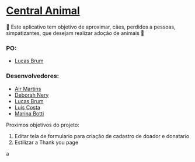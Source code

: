 # [Central Animal](https://fullstack-r2plg4vtt-devs-need-love-too.vercel.app/register/index.html)   
  
  
  🐶 Este aplicativo tem objetivo de aproximar, cães, perdidos a pessoas, simpatizantes, que desejam realizar adoção de animais 🐶
  
  ### PO:

* [Lucas Brum](https://github.com/Lucas-Brum)

  
### Desenvolvedores:
  
 * [Air Martins](https://github.com/AirMartins)
 * [Deborah Nery](https://github.com/Deborah-Nery)
 * [Lucas Brum](https://github.com/Lucas-Brum)
 * [Luis Costa](https://github.com/Luis-Costa)
 * [Marina Botti](https://github.com/marinabotti)
  
  
  Proximos objetivos do projeto:
  1. Editar tela de formulario para criação de cadastro de doador e donatario
  2. Estilizar a Thank you page


a